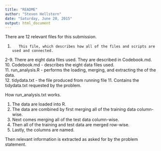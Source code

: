 ```yaml
---
title: "README"
author: "Steven Hellstern"
date: "Saturday, June 20, 2015"
output: html_document
---
```


There are 12 relevant files for this submission.             
1.        This file, which describes how all of the files and scripts are used and connected.            
2-9.      There are eight data files used. They are described in Codebook.md.           
10.       Codebook.md - describes the eight data files used.     
11.       run_analysis.R - performs the loading, merging, and extracting the of the data.        
12.       tidydata.txt - the file produced from running file 11. Contains the tidydata.txt requested by the problem.      
 
How run_analysis.txt works.
1. The data are loaded into R.     
2. The data are combined by first merging all of the training data column-wise.    
3. Next comes merging all of the test data column-wise.    
4. Then all of the training and test data are merged row-wise.         
5. Lastly, the columns are named.                

Then relevant information is extracted as asked for by the problem statement.             
